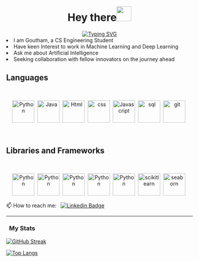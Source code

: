 <h1 align="center">Hey there<img src="https://raw.githubusercontent.com/aemmadi/aemmadi/master/wave.gif" width="40"></h1>
<div align = "center">
<a href="https://git.io/typing-svg"><img src="https://readme-typing-svg.demolab.com?font=Fira+Code&weight=500&size=25&pause=1000&color=F730EB&center=true&vCenter=true&random=false&width=1000&height=100&lines=Machine+Learning+Enthusiast;Working+with+Fascinating+Models;Programmer;CS+Engineer+in+Profession" alt="Typing SVG" /></a>
</div>

<li>I am Goutham, a CS Engineering Student</li>
<li>Have keen Interest to work in Machine Learning and Deep Learning</li>
<li>Ask me about Artificial Intelligence</li>
<li>Seeking collaboration with fellow innovators on the journey ahead</li>


<h2>Languages</h2>
<br>
<p align = "center">
<img src="https://cdn.jsdelivr.net/gh/devicons/devicon@latest/icons/python/python-original.svg" alt="Python" width="60" height="60"/>&nbsp;
<img src="https://cdn.jsdelivr.net/gh/devicons/devicon@latest/icons/java/java-original.svg" alt="Java" width="60" height="60"/>&nbsp;
<img src="https://cdn.jsdelivr.net/gh/devicons/devicon@latest/icons/html5/html5-original.svg" alt="Html" width="60" height="60"/>&nbsp;
<img src="https://cdn.jsdelivr.net/gh/devicons/devicon@latest/icons/css3/css3-original.svg" alt="css" width="60" height="60"/>&nbsp;
<img src="https://cdn.jsdelivr.net/gh/devicons/devicon@latest/icons/javascript/javascript-original.svg" alt="Javascript" width="60" height="60"/>&nbsp;
<img src="https://cdn.jsdelivr.net/gh/devicons/devicon@latest/icons/mysql/mysql-original.svg" alt="sql" width="60" height="60"/>&nbsp;
<img src="https://cdn.jsdelivr.net/gh/devicons/devicon@latest/icons/git/git-plain-wordmark.svg" alt="git" width="60" height="60"/>&nbsp;
</p>
<br>
<h2>Libraries and Frameworks</h2>
<br>
<p align="center">
<img src="https://cdn.jsdelivr.net/gh/devicons/devicon@latest/icons/jupyter/jupyter-original.svg" alt="Python" width="60" height="60"/>&nbsp;
<img src="https://cdn.jsdelivr.net/gh/devicons/devicon@latest/icons/numpy/numpy-original.svg" alt="Python" width="60" height="60"/>&nbsp;
<img src="https://cdn.jsdelivr.net/gh/devicons/devicon@latest/icons/pandas/pandas-original.svg" alt="Python" width="60" height="60"/>&nbsp;
<img src="https://cdn.jsdelivr.net/gh/devicons/devicon@latest/icons/matplotlib/matplotlib-original.svg" alt="Python" width="60" height="60"/>&nbsp;
<img src="https://cdn.jsdelivr.net/gh/devicons/devicon@latest/icons/plotly/plotly-original.svg" alt="Python" width="60" height="60"/>&nbsp;
<img src="https://cdn.jsdelivr.net/gh/devicons/devicon@latest/icons/scikitlearn/scikitlearn-original.svg" alt="scikitlearn" width="60" height="60"/>&nbsp;
<img src="https://cdn.jsdelivr.net/gh/devicons/devicon@latest/icons/tensorflow/tensorflow-original.svg" alt="seaborn" width="60" height="60"/>&nbsp;
<br>
  
📫 How to reach me: &nbsp; [![Linkedin Badge](https://img.shields.io/badge/-gouthamkumar-blue?style=flat&logo=Linkedin&logoColor=white)](https://www.linkedin.com/in/goutham-kumar-s-65a635224/)

---

###  &nbsp; My Stats 
<a href="https://git.io/streak-stats"><img src="https://streak-stats.demolab.com?user=gouthamkumar025&hide_border=true" alt="GitHub Streak" /></a>

[![Top Langs](https://github-readme-stats.vercel.app/api/top-langs/?username=gouthamkumar025&layout=compact&theme=vision-friendly-dark)](https://github.com/gouthamkumar025/github-readme-stats)

